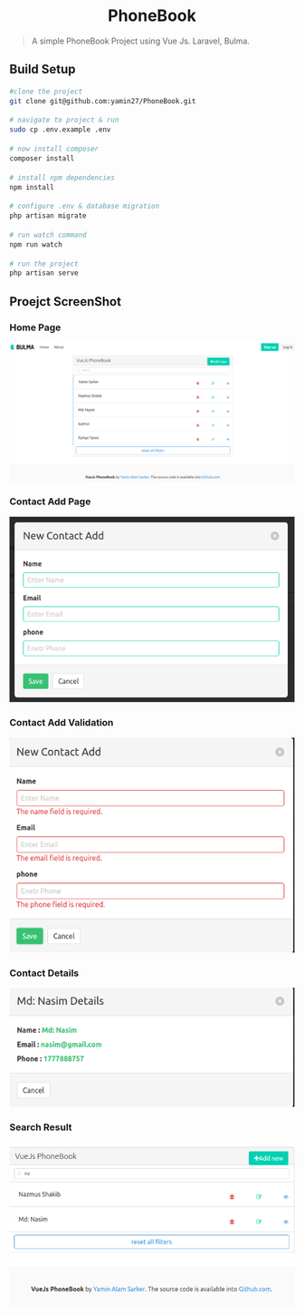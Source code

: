 <h1 align="center">PhoneBook</h1>

> A simple PhoneBook Project using Vue Js. Laravel, Bulma.

## Build Setup

``` bash
#clone the project 
git clone git@github.com:yamin27/PhoneBook.git

# navigate to project & run
sudo cp .env.example .env

# now install composer 
composer install

# install npm dependencies
npm install

# configure .env & database migration
php artisan migrate

# run watch command
npm run watch

# run the project
php artisan serve
```
## Proejct ScreenShot

### Home Page
<img src="https://github.com/yamin27/PhoneBook/blob/master/public/screenshot/Home.png" align="Home Page" />

### Contact Add Page
<img src="https://github.com/yamin27/PhoneBook/blob/master/public/screenshot/Contact%20add.png"  align="Contact Add" />

### Contact Add Validation
<img src="https://github.com/yamin27/PhoneBook/blob/master/public/screenshot/axios%20validation.png" align="Axios Validation" />

### Contact Details
<img src="https://github.com/yamin27/PhoneBook/blob/master/public/screenshot/Details.png" align="Contact Details" />

### Search Result
<img src="https://github.com/yamin27/PhoneBook/blob/master/public/screenshot/search.png" align="Search " />



